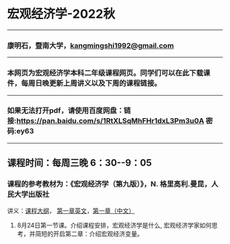 # 宏观经济学-2022秋
---
### 康明石，暨南大学，kangmingshi1992@gmail.com
---
### 本网页为宏观经济学本科二年级课程网页。同学们可以在此下载课件，每周日晚更新上周讲义以及下周的课程链接。
---
### 如果无法打开pdf，请使用百度网盘：链接:https://pan.baidu.com/s/1RtXLSqMhFHr1dxL3Pm3u0A  密码:ey63
---
课程时间：每周三晚 6：30--9：05
---
### 课程的参考教材为：《宏观经济学（第九版）》，N. 格里高利.曼昆，人民大学出版社


讲义：[课程大纲](https://github.com/EddyKK/Macroeconomics-2022fall/blob/main/%E8%AF%BE%E7%A8%8B%E5%A4%A7%E7%BA%B2.pdf)， [第一章英文](https://github.com/EddyKK/Macroeconomics-2022fall/blob/main/Macro_2022_Fall_Mingshi_Kang.pdf)，[第一章（中文）](https://github.com/EddyKK/Macroeconomics-2022fall/blob/main/%E7%AC%AC%E4%B8%80%E8%AF%BE%C2%B7%E4%BB%8B%E7%BB%8D.pdf)




1. 8月24日第一节课。介绍课程安排，宏观经济学是什么, 宏观经济学家如何思考，并简短的开启第二章：介绍宏观经济变量。

